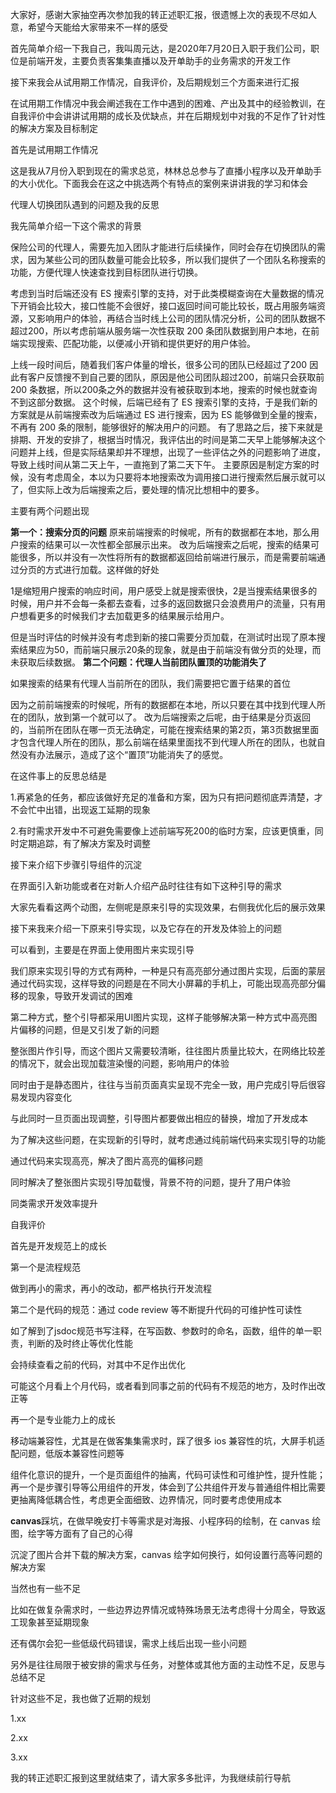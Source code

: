 大家好，感谢大家抽空再次参加我的转正述职汇报，很遗憾上次的表现不尽如人意，希望今天能给大家带来不一样的感受



首先简单介绍一下我自己，我叫周元达，是2020年7月20日入职于我们公司，职位是前端开发，主要负责客集集直播以及开单助手的业务需求的开发工作



接下来我会从试用期工作情况，自我评价，及后期规划三个方面来进行汇报

在试用期工作情况中我会阐述我在工作中遇到的困难、产出及其中的经验教训，在自我评价中会讲讲试用期的成长及优缺点，并在后期规划中对我的不足作了针对性的解决方案及目标制定



首先是试用期工作情况

这是我从7月份入职到现在的需求总览，林林总总参与了直播小程序以及开单助手的大小优化。下面我会在这之中挑选两个有特点的案例来讲讲我的学习和体会



代理人切换团队遇到的问题及我的反思

我先简单介绍一下这个需求的背景

保险公司的代理人，需要先加入团队才能进行后续操作，同时会存在切换团队的需求，因为某些公司的团队数量可能会比较多，所以我们提供了一个团队名称搜索的功能，方便代理人快速查找到目标团队进行切换。

考虑到当时后端还没有 ES 搜索引擎的支持，对于此类模糊查询在大量数据的情况下开销会比较大，接口性能不会很好，接口返回时间可能比较长，既占用服务端资源，又影响用户的体验，再结合当时线上公司的团队情况分析，公司的团队数据不超过200，所以考虑前端从服务端一次性获取 200 条团队数据到用户本地，在前端实现搜索、匹配功能，以便减小开销和提供更好的用户体验。

上线一段时间后，随着我们客户体量的增长，很多公司的团队已经超过了200
因此有客户反馈搜不到自己要的团队，原因是他公司团队超过200，前端只会获取前 200 条数据，所以200条之外的数据并没有被获取到本地，搜索的时候也就查询不到这部分数据。
这个时候，后端已经有了 ES 搜索引擎的支持，于是我们新的方案就是从前端搜索改为后端通过 ES 进行搜索，因为 ES 能够做到全量的搜索，不再有 200 条的限制，能够很好的解决用户的问题。
有了思路之后，接下来就是排期、开发的安排了，根据当时情况，我评估出的时间是第二天早上能够解决这个问题并上线，但是实际结果却并不理想，出现了一些评估之外的问题影响了进度，导致上线时间从第二天上午，一直拖到了第二天下午。
主要原因是制定方案的时候，没有考虑周全，本以为只要将本地搜索改为调用接口进行搜索然后展示就可以了，但实际上改为后端搜索之后，要处理的情况比想相中的要多。

主要有两个问题出现

**第一个：搜索分页的问题**
原来前端搜索的时候呢，所有的数据都在本地，那么用户搜索的结果可以一次性都全部展示出来。
改为后端搜索之后呢，搜索的结果可能很多，所以并没有一次性将所有的数据都返回给前端进行展示，而是需要前端通过分页的方式进行加载。这样做的好处

1是缩短用户搜索的响应时间，用户感受上就是搜索很快，2是当搜索结果很多的时候，用户并不会每一条都去查看，过多的返回数据只会浪费用户的流量，只有用户想看更多的时候我们才去加载更多的结果展示给用户。

但是当时评估的时候并没有考虑到新的接口需要分页加载，在测试时出现了原本搜索结果应为50，而前端只展示20条的现象，就是由于前端没有做分页的处理，而未获取后续数据。
**第二个问题：代理人当前团队置顶的功能消失了**

如果搜索的结果有代理人当前所在的团队，我们需要把它置于结果的首位

因为之前前端搜索的时候呢，所有的数据都在本地，所以只要在其中找到代理人所在的团队，放到第一个就可以了。
改为后端搜索之后呢，由于结果是分页返回的，当前所在团队在哪一页无法确定，可能在搜索结果的第2页，第3页数据里面才包含代理人所在的团队，那么前端在结果里面找不到代理人所在的团队，也就自然没有办法展示，造成了这个“置顶”功能消失了的感觉。



在这件事上的反思总结是

1.再紧急的任务，都应该做好充足的准备和方案，因为只有把问题彻底弄清楚，才不会忙中出错，出现返工延期的现象

2.有时需求开发中不可避免需要像上述前端写死200的临时方案，应该更慎重，同时定期追踪，有了解决方案及时调整



接下来介绍下步骤引导组件的沉淀

在界面引入新功能或者在对新人介绍产品时往往有如下这种引导的需求

大家先看看这两个动图，左侧呢是原来引导的实现效果，右侧我优化后的展示效果

接下来我来介绍一下原来引导实现，以及它存在的开发及体验上的问题

可以看到，主要是在界面上使用图片来实现引导

我们原来实现引导的方式有两种，一种是只有高亮部分通过图片实现，后面的蒙层通过代码实现，这样导致的问题是在不同大小屏幕的手机上，可能出现高亮部分偏移的现象，导致开发调试的困难

第二种方式，整个引导都采用UI图片实现，这样子能够解决第一种方式中高亮图片偏移的问题，但是又引发了新的问题

整张图片作引导，而这个图片又需要较清晰，往往图片质量比较大，在网络比较差的情况下，就会出现加载渲染慢的问题，影响用户的体验

同时由于是静态图片，往往与当前页面真实呈现不完全一致，用户完成引导后很容易发现内容变化

与此同时一旦页面出现调整，引导图片都要做出相应的替换，增加了开发成本

为了解决这些问题，在实现新的引导时，就考虑通过纯前端代码来实现引导的功能

通过代码来实现高亮，解决了图片高亮的偏移问题

同时解决了整张图片实现引导加载慢，背景不符的问题，提升了用户体验



同类需求开发效率提升



自我评价

首先是开发规范上的成长

第一个是流程规范

做到再小的需求，再小的改动，都严格执行开发流程

第二个是代码的规范：通过 code review 等不断提升代码的可维护性可读性

如了解到了jsdoc规范书写注释，在写函数、参数时的命名，函数，组件的单一职责，判断的及时终止等优化性能

会持续查看之前的代码，对其中不足作出优化

可能这个月看上个月代码，或者看到同事之前的代码有不规范的地方，及时作出改正等



再一个是专业能力上的成长

移动端兼容性，尤其是在做客集集需求时，踩了很多 ios 兼容性的坑，大屏手机适配问题，低版本兼容性问题等

组件化意识的提升，一个是页面组件的抽离，代码可读性和可维护性，提升性能；再一个是步骤引导等公用组件的开发，体会到了公共组件开发与普通组件相比需要更抽离降低耦合性，考虑更全面细致、边界情况，同时要考虑使用成本

**canvas**踩坑，在做早晚安打卡等需求是对海报、小程序码的绘制，在 canvas 绘图，绘字等方面有了自己的心得

沉淀了图片合并下载的解决方案，canvas 绘字如何换行，如何设置行高等问题的解决方案



当然也有一些不足

比如在做复杂需求时，一些边界边界情况或特殊场景无法考虑得十分周全，导致返工现象甚至延期现象

还有偶尔会犯一些低级代码错误，需求上线后出现一些小问题

另外是往往局限于被安排的需求与任务，对整体或其他方面的主动性不足，反思与总结不足



针对这些不足，我也做了近期的规划

1.xx

2.xx

3.xx



我的转正述职汇报到这里就结束了，请大家多多批评，为我继续前行导航